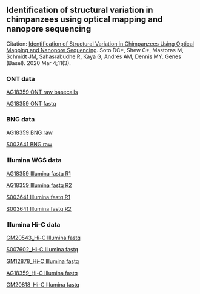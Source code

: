 ## Identification of structural variation in chimpanzees using optical mapping and nanopore sequencing

Citation:
[Identification of Structural Variation in Chimpanzees Using Optical Mapping and Nanopore Sequencing](https://www.ncbi.nlm.nih.gov/pubmed/32143403). Soto DC*, Shew C*, Mastoras M, Schmidt JM, Sahasrabudhe R, Kaya G, Andrés AM, Dennis MY. Genes (Basel). 2020 Mar 4;11(3). 

### ONT data
[AG18359 ONT raw basecalls](https://bioshare.bioinformatics.ucdavis.edu/bioshare/download/57pmbknqa3easyj/AG18359_ONT/AG18359.2018.08.29.tar.gz)

[AG18359 ONT fastq](https://bioshare.bioinformatics.ucdavis.edu/bioshare/download/rlc692m7tk5cibb/manuscripts/chimp_sv/AG18359_ONT/AG18359.2018.08.29.fastq.gz)

### BNG data
[AG18359 BNG raw](https://bioshare.bioinformatics.ucdavis.edu/bioshare/download/57pmbknqa3easyj/AG18359_BNG/AG18359_Chimp_WPCXWDGLPRXJJNWU_F2P1_1_29_2019_4_41_27_AM_RawMolecules.bnx.gz)

[S003641 BNG raw](https://bioshare.bioinformatics.ucdavis.edu/bioshare/download/57pmbknqa3easyj/S003641_BNG/S003641_RawMolecules.bnx.tar.gz)

### Illumina WGS data
[AG18359 Illumina fastq R1](https://bioshare.bioinformatics.ucdavis.edu/bioshare/download/57pmbknqa3easyj/AG18359_ILL/AG18359_USD16090428L_HKGF3DSXX_L4_1.fq.gz)

[AG18359 Illumina fastq R2](https://bioshare.bioinformatics.ucdavis.edu/bioshare/download/57pmbknqa3easyj/AG18359_ILL/AG18359_USD16090428L_HKGF3DSXX_L4_2.fq.gz)

[S003641 Illumina fastq R1](https://bioshare.bioinformatics.ucdavis.edu/bioshare/download/57pmbknqa3easyj/S003641_ILL/S003641_S11_L002_R1_001.fastq.gz)

[S003641 Illumina fastq R2](https://bioshare.bioinformatics.ucdavis.edu/bioshare/download/57pmbknqa3easyj/S003641_ILL/S003641_S11_L002_R2_001.fastq.gz)

### Illumina Hi-C data

[GM20543_Hi-C Illumina fastq](https://bioshare.bioinformatics.ucdavis.edu/bioshare/view/Dennis_seq/manuscripts/chimp_sv/GM20543_Hi-C)

[S007602_Hi-C Illumina fastq](https://bioshare.bioinformatics.ucdavis.edu/bioshare/view/Dennis_seq/manuscripts/chimp_sv/S007602_Hi-C)

[GM12878_Hi-C Illumina fastq](https://bioshare.bioinformatics.ucdavis.edu/bioshare/view/Dennis_seq/manuscripts/chimp_sv/GM12878_Hi-C)

[AG18359_Hi-C Illumina fastq](https://bioshare.bioinformatics.ucdavis.edu/bioshare/view/Dennis_seq/manuscripts/chimp_sv/AG18359_Hi-C)

[GM20818_Hi-C Illumina fastq](https://bioshare.bioinformatics.ucdavis.edu/bioshare/view/Dennis_seq/manuscripts/chimp_sv/GM20818_Hi-C)
